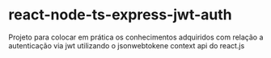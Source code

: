 # react-node-ts-express-jwt-auth
Projeto para colocar em prática os conhecimentos adquiridos com relação a autenticação via jwt utilizando o jsonwebtokene context api do react.js 
